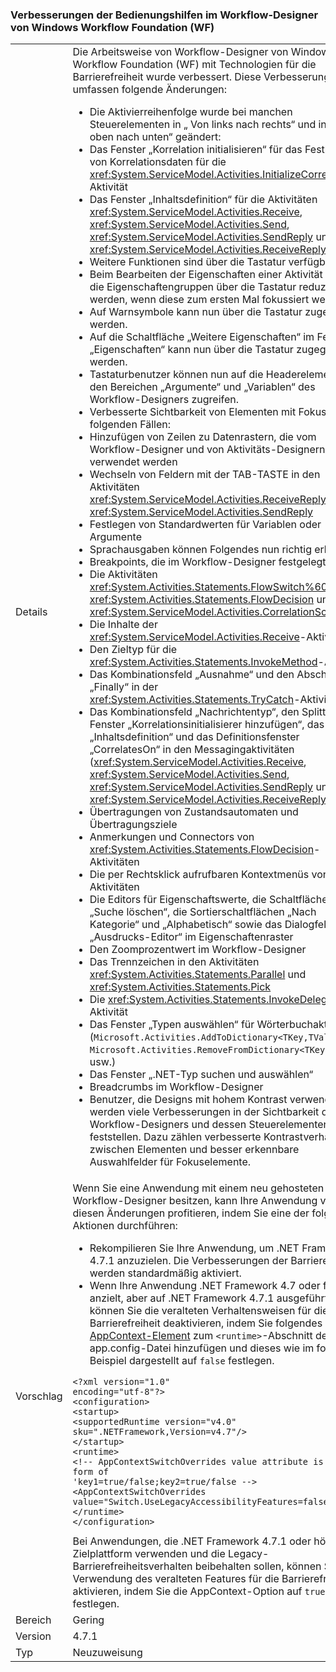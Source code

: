 ### <a name="accessibility-improvements-in-windows-workflow-foundation-wf-workflow-designer"></a>Verbesserungen der Bedienungshilfen im Workflow-Designer von Windows Workflow Foundation (WF)

|   |   |
|---|---|
|Details|Die Arbeitsweise von Workflow-Designer von Windows Workflow Foundation (WF) mit Technologien für die Barrierefreiheit wurde verbessert. Diese Verbesserungen umfassen folgende Änderungen:<ul><li>Die Aktivierreihenfolge wurde bei manchen Steuerelementen in „ Von links nach rechts“ und in „Von oben nach unten“ geändert:</li><li>Das Fenster „Korrelation initialisieren“ für das Festlegen von Korrelationsdaten für die <xref:System.ServiceModel.Activities.InitializeCorrelation>-Aktivität</li><li>Das Fenster „Inhaltsdefinition“ für die Aktivitäten <xref:System.ServiceModel.Activities.Receive>, <xref:System.ServiceModel.Activities.Send>, <xref:System.ServiceModel.Activities.SendReply> und <xref:System.ServiceModel.Activities.ReceiveReply></li><li>Weitere Funktionen sind über die Tastatur verfügbar:</li><li>Beim Bearbeiten der Eigenschaften einer Aktivität können die Eigenschaftengruppen über die Tastatur reduziert werden, wenn diese zum ersten Mal fokussiert werden.</li><li>Auf Warnsymbole kann nun über die Tastatur zugegriffen werden.</li><li>Auf die Schaltfläche „Weitere Eigenschaften“ im Fenster „Eigenschaften“ kann nun über die Tastatur zugegriffen werden.</li><li>Tastaturbenutzer können nun auf die Headerelemente in den Bereichen „Argumente“ und „Variablen“ des Workflow-Designers zugreifen.</li><li>Verbesserte Sichtbarkeit von Elementen mit Fokus, z.B. in folgenden Fällen:</li><li>Hinzufügen von Zeilen zu Datenrastern, die vom Workflow-Designer und von Aktivitäts-Designern verwendet werden</li><li>Wechseln von Feldern mit der TAB-TASTE in den Aktivitäten <xref:System.ServiceModel.Activities.ReceiveReply> und <xref:System.ServiceModel.Activities.SendReply></li><li>Festlegen von Standardwerten für Variablen oder Argumente</li><li>Sprachausgaben können Folgendes nun richtig erkennen:</li><li>Breakpoints, die im Workflow-Designer festgelegt wurden</li><li>Die Aktivitäten <xref:System.Activities.Statements.FlowSwitch%601>, <xref:System.Activities.Statements.FlowDecision> und <xref:System.ServiceModel.Activities.CorrelationScope></li><li>Die Inhalte der <xref:System.ServiceModel.Activities.Receive>-Aktivität</li><li>Den Zieltyp für die <xref:System.Activities.Statements.InvokeMethod>-Aktivität</li><li>Das Kombinationsfeld „Ausnahme“ und den Abschnitt „Finally“ in der <xref:System.Activities.Statements.TryCatch>-Aktivität</li><li>Das Kombinationsfeld „Nachrichtentyp“, den Splitter im Fenster „Korrelationsinitialisierer hinzufügen“, das Fenster „Inhaltsdefinition“ und das Definitionsfenster „CorrelatesOn“ in den Messagingaktivitäten (<xref:System.ServiceModel.Activities.Receive>, <xref:System.ServiceModel.Activities.Send>, <xref:System.ServiceModel.Activities.SendReply> und <xref:System.ServiceModel.Activities.ReceiveReply>)</li><li>Übertragungen von Zustandsautomaten und Übertragungsziele</li><li>Anmerkungen und Connectors von <xref:System.Activities.Statements.FlowDecision>-Aktivitäten</li><li>Die per Rechtsklick aufrufbaren Kontextmenüs von Aktivitäten</li><li>Die Editors für Eigenschaftswerte, die Schaltfläche, „Suche löschen“, die Sortierschaltflächen „Nach Kategorie“ und „Alphabetisch“ sowie das Dialogfeld „Ausdrucks-Editor“ im Eigenschaftenraster</li><li>Den Zoomprozentwert im Workflow-Designer</li><li>Das Trennzeichen in den Aktivitäten <xref:System.Activities.Statements.Parallel> und <xref:System.Activities.Statements.Pick></li><li>Die <xref:System.Activities.Statements.InvokeDelegate>-Aktivität</li><li>Das Fenster „Typen auswählen“ für Wörterbuchaktivitäten (<code>Microsoft.Activities.AddToDictionary&lt;TKey,TValue&gt;</code>, <code>Microsoft.Activities.RemoveFromDictionary&lt;TKey,TValue&gt;</code> usw.)</li><li>Das Fenster „.NET-Typ suchen und auswählen“</li><li>Breadcrumbs im Workflow-Designer</li><li>Benutzer, die Designs mit hohem Kontrast verwenden, werden viele Verbesserungen in der Sichtbarkeit des Workflow-Designers und dessen Steuerelementen feststellen. Dazu zählen verbesserte Kontrastverhältnisse zwischen Elementen und besser erkennbare Auswahlfelder für Fokuselemente.</li></ul>|
|Vorschlag|Wenn Sie eine Anwendung mit einem neu gehosteten Workflow-Designer besitzen, kann Ihre Anwendung von diesen Änderungen profitieren, indem Sie eine der folgenden Aktionen durchführen:<ul><li>Rekompilieren Sie Ihre Anwendung, um .NET Framework 4.7.1 anzuzielen. Die Verbesserungen der Barrierefreiheit werden standardmäßig aktiviert.</li><li>Wenn Ihre Anwendung .NET Framework 4.7 oder früher anzielt, aber auf .NET Framework 4.7.1 ausgeführt wird, können Sie die veralteten Verhaltensweisen für die Barrierefreiheit deaktivieren, indem Sie folgendes [AppContext-Element](~/docs/framework/configure-apps/file-schema/runtime/appcontextswitchoverrides-element.md) zum <code>&lt;runtime&gt;</code>-Abschnitt der app.config-Datei hinzufügen und dieses wie im folgenden Beispiel dargestellt auf <code>false</code> festlegen.</li></ul><pre><code>&lt;?xml version=&quot;1.0&quot; encoding=&quot;utf-8&quot;?&gt;&#13;&#10;&lt;configuration&gt;&#13;&#10;&lt;startup&gt;&#13;&#10;&lt;supportedRuntime version=&quot;v4.0&quot; sku=&quot;.NETFramework,Version=v4.7&quot;/&gt;&#13;&#10;&lt;/startup&gt;&#13;&#10;&lt;runtime&gt;&#13;&#10;&lt;!-- AppContextSwitchOverrides value attribute is in the form of &#39;key1=true/false;key2=true/false  --&gt;&#13;&#10;&lt;AppContextSwitchOverrides value=&quot;Switch.UseLegacyAccessibilityFeatures=false&quot; /&gt;&#13;&#10;&lt;/runtime&gt;&#13;&#10;&lt;/configuration&gt;&#13;&#10;</code></pre>Bei Anwendungen, die .NET Framework 4.7.1 oder höher als Zielplattform verwenden und die Legacy-Barrierefreiheitsverhalten beibehalten sollen, können Sie die Verwendung des veralteten Features für die Barrierefreiheit aktivieren, indem Sie die AppContext-Option auf <code>true</code> festlegen.|
|Bereich|Gering|
|Version|4.7.1|
|Typ|Neuzuweisung|

